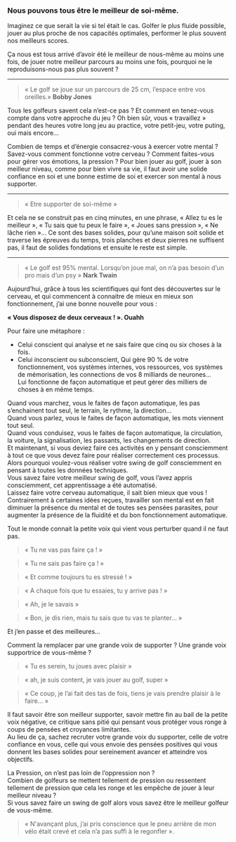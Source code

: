 ### Nous pouvons tous être le meilleur de soi-même.


Imaginez ce que serait la vie si tel était le cas. Golfer le plus fluide possible, jouer au plus proche de nos capacités optimales, performer le plus souvent nos meilleurs scores.


Ça nous est tous arrivé d’avoir été le meilleur de nous-même au moins une fois, de jouer notre meilleur parcours au moins une fois, pourquoi ne le reproduisons-nous pas plus souvent ?


* * *


> « Le golf se joue sur un parcours de 25 cm, l’espace entre vos oreilles.» **Bobby Jones**


Tous les golfeurs savent cela n’est-ce pas ? Et comment en tenez-vous compte dans votre approche du jeu ? Oh bien sûr, vous « travaillez » pendant des heures votre long jeu au practice, votre petit-jeu, votre puting, oui mais encore…


Combien de temps et d’énergie consacrez-vous à exercer votre mental ? Savez-vous comment fonctionne votre cerveau ? Comment faites-vous pour gérer vos émotions, la pression ? Pour bien jouer au golf, jouer à son meilleur niveau, comme pour bien vivre sa vie, il faut avoir une solide confiance en soi et une bonne estime de soi et exercer son mental à nous supporter.


* * *


> « Etre supporter de soi-même »


Et cela ne se construit pas en cinq minutes, en une phrase, « Allez tu es le meilleur », « Tu sais que tu peux le faire », « Joues sans pression », « Ne lâche rien »… Ce sont des bases solides, pour qu’une maison soit solide et traverse les épreuves du temps, trois planches et deux pierres ne suffisent pas, il faut de solides fondations et ensuite le reste est simple.


* * *


> « Le golf est 95% mental. Lorsqu’on joue mal, on n’a pas besoin d’un pro mais d’un psy » **Nark Twain**


Aujourd’hui, grâce à tous les scientifiques qui font des découvertes sur le cerveau, et qui commencent à connaitre de mieux en mieux son fonctionnement, j’ai une bonne nouvelle pour vous :


**« Vous disposez de deux cerveaux ! ». Ouahh**


Pour faire une métaphore :


*   Celui conscient qui analyse et ne sais faire que cinq ou six choses à la fois.
*   Celui inconscient ou subconscient, Qui gère 90 % de votre fonctionnement, vos systèmes internes, vos ressources, vos systèmes de mémorisation, les connections de vos 8 milliards de neurones…  
    Lui fonctionne de façon automatique et peut gérer des milliers de choses à en même temps.


Quand vous marchez, vous le faites de façon automatique, les pas s’enchainent tout seul, le terrain, le rythme, la direction…  
Quand vous parlez, vous le faites de façon automatique, les mots viennent tout seul.  
Quand vous conduisez, vous le faites de façon automatique, la circulation, la voiture, la signalisation, les passants, les changements de direction.  
Et maintenant, si vous deviez faire ces activités en y pensant consciemment à tout ce que vous devez faire pour réaliser correctement ces processus.  
Alors pourquoi voulez-vous réaliser votre swing de golf consciemment en pensant à toutes les données techniques.  
Vous savez faire votre meilleur swing de golf, vous l’avez appris consciemment, cet apprentissage a été automatisé.  
Laissez faire votre cerveau automatique, il sait bien mieux que vous !  
Contrairement à certaines idées reçues, travailler son mental est en fait diminuer la présence du mental et de toutes ses pensées parasites, pour augmenter la présence de la fluidité et du bon fonctionnement automatique.


Tout le monde connait la petite voix qui vient vous perturber quand il ne faut pas.


> « Tu ne vas pas faire ça ! »


> « Tu ne sais pas faire ça ! »


> « Et comme toujours tu es stressé ! »


> « A chaque fois que tu essaies, tu y arrive pas ! »


> « Ah, je le savais »


> « Bon, je dis rien, mais tu sais que tu vas te planter… »


Et j’en passe et des meilleures…


Comment la remplacer par une grande voix de supporter ? Une grande voix supportrice de vous-même ?


> « Tu es serein, tu joues avec plaisir »


> « ah, je suis content, je vais jouer au golf, super »


> « Ce coup, je l’ai fait des tas de fois, tiens je vais prendre plaisir à le faire… »


Il faut savoir être son meilleur supporter, savoir mettre fin au bail de la petite voix négative, ce critique sans pitié qui pensant vous protéger vous ronge à coups de pensées et croyances limitantes.  
Au lieu de ça, sachez recruter votre grande voix du supporter, celle de votre confiance en vous, celle qui vous envoie des pensées positives qui vous donnent les bases solides pour sereinement avancer et atteindre vos objectifs.


La Pression, on n’est pas loin de l’oppression non ?  
Combien de golfeurs se mettent tellement de pression ou ressentent tellement de pression que cela les ronge et les empêche de jouer à leur meilleur niveau ?  
Si vous savez faire un swing de golf alors vous savez être le meilleur golfeur de vous-même.


> « N'avançant plus, j’ai pris conscience que le pneu arrière de mon vélo était crevé et cela n’a pas suffi à le regonfler ».
<!--stackedit_data:
eyJoaXN0b3J5IjpbMjA3MTUwMzQ3NF19
-->
